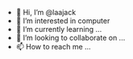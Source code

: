 - 👋 Hi, I’m @laajack
- 👀 I’m interested in computer
- 🌱 I’m currently learning ...
- 💞️ I’m looking to collaborate on ...
- 📫 How to reach me ...

<!---
laajack/laajack is a ✨ special ✨ repository because its `README.md` (this file) appears on your GitHub profile.
You can click the Preview link to take a look at your changes.
--->
